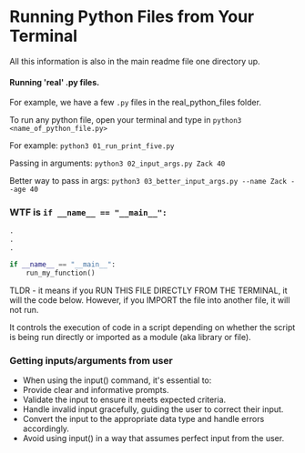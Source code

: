# Running Python Files from Your Terminal
All this information is also in the main readme file one directory up. 


#### Running 'real' .py files.
For example, we have a few `.py` files in the real_python_files folder.  

To run any python file, open your terminal and type in 
`python3 <name_of_python_file.py>`

For example:
`python3 01_run_print_five.py`

Passing in arguments:
`python3 02_input_args.py Zack 40`

Better way to pass in args:
`python3 03_better_input_args.py --name Zack --age 40`

### WTF is `if __name__ == "__main__":`

```python
.
.
.

if __name__ == "__main__":
    run_my_function()
```

TLDR - it means if you RUN THIS FILE DIRECTLY FROM THE TERMINAL, it will the code below.  However, if you IMPORT the file into another file, it will not run. 

It controls the execution of code in a script depending on whether the script is being run directly or imported as a module (aka library or file). 

 
### Getting inputs/arguments from user
* When using the input() command, it's essential to:
* Provide clear and informative prompts.
* Validate the input to ensure it meets expected criteria.
* Handle invalid input gracefully, guiding the user to correct their input.
* Convert the input to the appropriate data type and handle errors accordingly.
* Avoid using input() in a way that assumes perfect input from the user.

